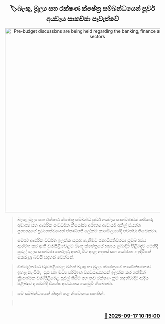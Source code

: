 <p align='center'><b><h2 align='center' title='Pre-budget discussions are being held regarding the banking, finance and insurance sectors'>🏷බැංකු, මූල්‍ය සහ රක්ෂණ ක්ෂේත්‍ර සම්බන්ධයෙන් පූර්ව අයවැය සාකච්ඡා පැවැත්වේ</h2></b></p>
<p align='center'><img src='https://helakuru.sgp1.cdn.digitaloceanspaces.com/esana/images/lib/finance-ministry-jio.jpg' width='600' alt='Pre-budget discussions are being held regarding the banking, finance and insurance sectors'></p>

> බැංකු, මූල්‍ය සහ රක්ෂණ ක්ෂේත්‍ර සම්බන්ධ පූර්ව අයවැය සාකච්ඡාවක් කම්කරු අමාත්‍ය සහ ආර්ථික සංවර්ධන නියෝජ්‍ය අමාත්‍ය ආචාර්ය අනිල් ජයන්ත ප්‍රනාන්දුගේ ප්‍රධානත්වයෙන් ජනාධිපති ලේකම් කාර්යාලයේදී පවත්වා තිබෙනවා.

> මෙරට ආර්ථික වර්ධන ඉලක්ක සපුරා ගැනීමට ජනාධිපතිවරයා ප්‍රමුඛ රජය ආරම්භ කර ඇති වැඩපිළිවෙළට බැංකු ක්ෂේත්‍රයේ සහාය ලබාදීම පිළිබඳව මෙහිදී පුළුල් ලෙස සාකච්ඡා කෙරුණු අතර, ඊට අදාළ අදහස් සහ යෝජනා ද ඉදිරිපත් කෙ‍රුණු බවයි සඳහන් වෙන්නේ.

> ඩිජිටල්කරණ වැඩපිළිවෙළ මගින් බැංකු හා මූල්‍ය ක්ෂේත්‍රයේ කාර්යක්ෂමතාව ඉහළ නැංවීම,  සුළු සහ මධ්‍ය පරිමාණ ව්‍යවසායකයන් ඉලක්ක කර ගනිමින් ක්‍රියාත්මක වැඩපිළිවෙළ පුළුල් කිරීම සහ නව රක්ෂණ ක්‍රම හඳුන්වාදීම ආදිය පිළිබඳව ද මෙහිදී විශේෂ අවධානය යොමුවී තිබෙනවා.

> මේ සම්බන්ධයෙන් නිකුත් කළ නිවේදනය පහතින්.

>  



<h3 align='right'><a href='https://www.helakuru.lk/esana/p/113697/'>📅 2025-09-17 10:15:00</a></h3>
